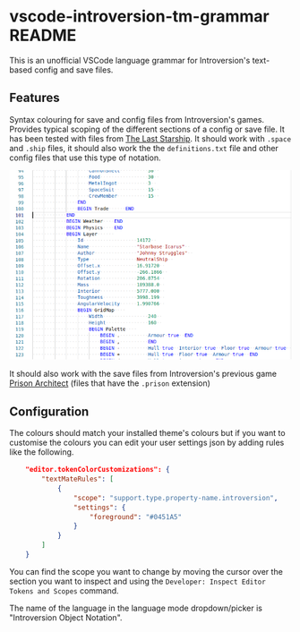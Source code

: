 # vscode-introversion-tm-grammar README

This is an unofficial VSCode language grammar for Introversion's text-based config and save files.

## Features

Syntax colouring for save and config files from Introversion's games. Provides typical scoping of the different sections of a config or save file. It has been tested with files from [The Last Starship](https://www.introversion.co.uk/last-starship/). It should work with `.space` and `.ship` files, it should also work the the `definitions.txt` file and other config files that use this type of notation.

![example "The Last Starship" save file](images/example.png)

It should also work with the save files from Introversion's previous game [Prison Architect](https://www.paradoxinteractive.com/games/prison-architect/about) (files that have the `.prison` extension)

## Configuration

The colours should match your installed theme's colours but if you want to customise the colours you can edit your user settings json by adding rules like the following.

```json
    "editor.tokenColorCustomizations": {
        "textMateRules": [
            {
                "scope": "support.type.property-name.introversion",
                "settings": {
                    "foreground": "#0451A5"
                }
            }
        ]
    }
```

You can find the scope you want to change by moving the cursor over the section you want to inspect and using the `Developer: Inspect Editor Tokens and Scopes` command.

The name of the language in the language mode dropdown/picker is "Introversion Object Notation".
